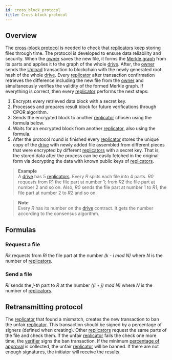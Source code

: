 ```yaml
---
id: cross_block_protocol
title: Cross-block protocol
---
```


## Overview
The [cross-block protocol](cross_block_protocol.md) is needed to check that [replicators](../roles/replicator.md) keep storing files through time. The protocol is developed to ensure data reliability and security. When the [owner](../roles/owner.md) saves the new file, it forms the [Merkle graph](https://en.wikipedia.org/wiki/Merkle_tree) from its parts and applies it to the graph of the whole [drive](../built_in_features/drive/overview.md). After, the [owner](../roles/owner.md) sends the [Upload](../built_in_features/drive/lifecycle.md#upload) transaction to blockchain with the newly generated root hash of the whole [drive](../built_in_features/drive/overview.md). Every [replicator](../roles/replicator.md) after transaction confirmation retrieves the difference including the new file from the [owner](../roles/owner.md) and simultaneously verifies the validity of the formed Merkle graph. If everything is correct, then every [replicator](../roles/replicator.md) performs the next steps:
1. Encrypts every retrieved data block with a secret key.
2. Processes and prepares result block for future verifications through CPOR algorithm.
3. Sends the encrypted block to another [replicator](../roles/replicator.md) chosen using the formula below.
4. Waits for an encrypted block from another [replicator](../roles/replicator.md), also using the formula.
5. After the protocol round is finished every [replicator](../roles/replicator.md) stores the unique copy of the [drive](../built_in_features/drive/overview.md) with newly added file assembled from different pieces that were encrypted by different [replicators](../roles/replicator.md) with a secret key. That is, the stored data after the process can be easily fetched in the original form via decrypting the data with known public keys of [replicators](../roles/replicator.md).

> **Example** \
A [drive](../built_in_features/drive/overview.md) has 5 [replicators](../roles/replicator.md). Every *R* splits each file into 4 parts. *R0* requests from R1 the file part at number 1; from *R2* the file part at number 2 and so on. Also, *R0* sends the file part at number 1 to *R1*; the file part at number 2 to *R2* and so on.

>**Note**\
Every *R* has its number on the [drive](../built_in_features/drive/overview.md) contract. It gets the number according to the consensus algorithm.

## Formulas
### Request a file
*Rk* requests from *Ri* the file part at the number *(k - i mod N)* where *N* is the number of [replicators](../roles/replicator.md).
### Send a file
*Ri* sends the *j-th* part to *R* at the number *((i + j) mod N)* where *N* is the number of [replicators](../roles/replicator.md).

## Retransmitting protocol
The [replicator](../roles/replicator.md) that found a mismatch, creates the new transaction to ban the unfair [replicator](../roles/replicator.md). This transaction should be signed by a percentage of signers (defined when creating). Other [replicators](../roles/replicator.md) request the same parts of the file and check them. If the unfair [replicator](../roles/replicator.md) fails the check one more time, the [verifier](../roles/replicator.md) signs the ban transaction. If the minimum [percentage of approval](../built_in_features/drive/overview.md#percent-approvers) is collected, the unfair [replicator](../roles/replicator.md) will be banned. If there are not enough signatures, the initiator will receive the results.